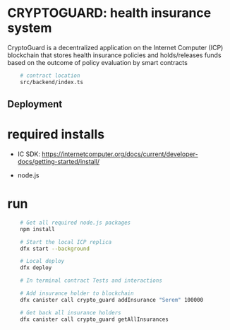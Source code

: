 # CRYPTOGUARD: health insurance system


CryptoGuard is a decentralized application on the Internet Computer (ICP) blockchain that stores health insurance policies and holds/releases funds based on the outcome of policy evaluation by smart contracts

```bash
    # contract location
    src/backend/index.ts
```

## Deployment
# required installs
- IC SDK: https://internetcomputer.org/docs/current/developer-docs/getting-started/install/
 
- node.js

# run
```bash
    # Get all required node.js packages
    npm install
```
```bash
    # Start the local ICP replica
    dfx start --background
```
```bash
    # Local deploy
    dfx deploy
```
``` bash
    # In terminal contract Tests and interactions

    # Add insurance holder to blockchain
    dfx canister call crypto_guard addInsurance "Serem" 100000

    # Get back all insurance holders
    dfx canister call crypto_guard getAllInsurances
```


